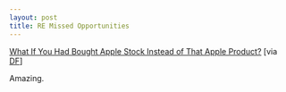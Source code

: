 ```yaml
---
layout: post
title: RE Missed Opportunities
---
```


[What If You Had Bought Apple Stock Instead of That Apple Product?](http://www.kyleconroy.com/apple-stock.php) [via [DF](http://daringfireball.net/linked/2010/04/26/aapl)]

Amazing.